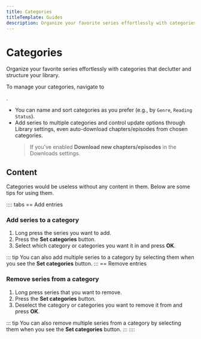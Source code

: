 ```yaml
---
title: Categories
titleTemplate: Guides
description: Organize your favorite series effortlessly with categories that declutter and structure your library.
---
```


# Categories

Organize your favorite series effortlessly with categories that declutter and structure your library.

To manage your categories, navigate to <nav to="categories">.

- You can name and sort categories as you prefer (e.g., by `Genre`, `Reading Status`).
- Add series to multiple categories and control update options through Library settings, even auto-download chapters/episodes from chosen categories.
  > If you've enabled **Download new chapters/episodes** in the Downloads settings.

## Content

Categories would be useless without any content in them.
Below are some tips for using them.

:::: tabs
== Add entries
### Add series to a category

1. Long press the series you want to add.
1. Press the **Set categories** button.
1. Select which category or categories you want it in and press **OK**.

::: tip
You can also add multiple series to a category by selecting them when you see the **Set categories** button.
:::
== Remove entries
### Remove series from a category

1. Long press series that you want to remove.
1. Press the **Set categories** button.
1. Deselect the category or categories you want to remove it from and press **OK**.

::: tip
You can also remove multiple series from a category by selecting them when you see the **Set categories** button.
:::
::::
